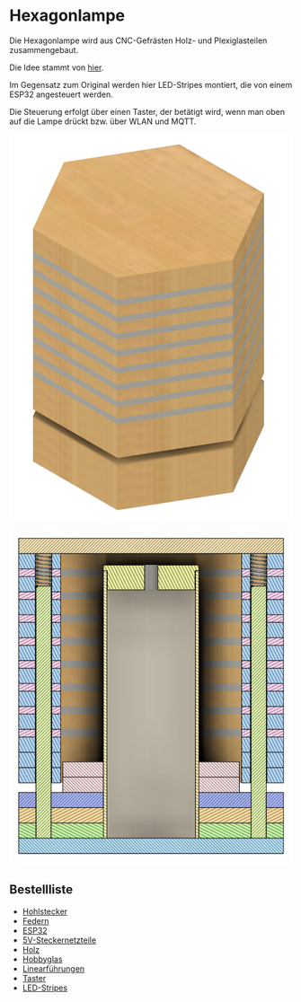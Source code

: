 # Hexagonlampe

Die Hexagonlampe wird aus CNC-Gefrästen Holz- und Plexiglasteilen zusammengebaut.

Die Idee stammt von [hier](https://hackaday.com/2019/02/21/hexagonal-lamp-is-a-stylish-application-of-plywood/).

Im Gegensatz zum Original werden hier LED-Stripes montiert, die von einem ESP32 angesteuert werden.

Die Steuerung erfolgt über einen Taster, der betätigt wird, wenn man oben auf die Lampe drückt bzw. über WLAN und MQTT.

![alt text](https://github.com/ZTL-Space/Hexagonlampe/blob/main/Doc/Lamp.png?raw=true)

![alt text](https://github.com/ZTL-Space/Hexagonlampe/blob/main/Doc/Lamp_Split.png?raw=true)

## Bestellliste
- [Hohlstecker](https://www.amazon.de/dp/B0BY161TY7?psc=1&ref=ppx_yo2ov_dt_b_product_details)
- [Federn](https://www.amazon.de/WPERSUVV-3D-Druckfedern-Druckfedern-Lichtlast-Kompression/dp/B07RGW1D2K/ref=sr_1_17?__mk_de_DE=%C3%85M%C3%85%C5%BD%C3%95%C3%91&crid=OI1H6LCDRIY1&keywords=feder+8mm+durchmesser&qid=1707513983&sprefix=feder+8mm+durchmesser%2Caps%2C184&sr=8-17)
- [ESP32](https://www.amazon.de/AZDelivery-Bluetooth-Internet-Entwicklungsboard-kompatibel/dp/B08BTYCGVV/ref=sr_1_5?__mk_de_DE=%C3%85M%C3%85%C5%BD%C3%95%C3%91&crid=354K0CAFTX0AC&dib=eyJ2IjoiMSJ9.ZSpEMuf5SLFWXNmoHZfHqUs4Bl9y1aIZM7nFURiu-pWORNPzgHgUxZCj0BrtNJTEljJY4mRalseAHx5LwbtuuyzVwMKUpqfTp9COxww0NM7pOxe11NVlunHLEC7y2StF65KzOyG1xJi2yV-t26XukEq85A0ig1ORWvKUn_YVJSS0YpJEugWRsVlZuRH_XdXmF4IZeUpA42PAVfl4Qj_fuZx5XLsb8i5x9llhjsc09Bw.SipSYd1oEKiKyEGyvmM_BI9P-U8aHlT18Rvt1i-B6h4&dib_tag=se&keywords=azdelivery%2Besp32&qid=1708684590&sprefix=azdelivery%2Besp32%2Caps%2C144&sr=8-5&th=1)
- [5V-Steckernetzteile](TBD)
- [Holz](https://www.hornbach.de/p/fixmass-sperrholz-pappel-800x600x8-mm/10258462/)
- [Hobbyglas](https://www.hornbach.de/p/hobbyglas-4x500x1500-mm-glatt-klar/1477889/)
- [Linearführungen](https://www.hornbach.de/p/hobbyglas-4x500x1500-mm-glatt-klar/1477889/)
- [Taster](https://www.amazon.de/VISSQH-Momentane-Druckschalter-Lockless-Armaturenbrett/dp/B08526NQNL/ref=sr_1_10?__mk_de_DE=%C3%85M%C3%85%C5%BD%C3%95%C3%91&crid=25PMAS9U54L3S&dib=eyJ2IjoiMSJ9.dIUzR4h8L2gJyDrpdOOWg_AGw-J-G-id6kOhq5SWqwhs_jrVslzokGlmpSkqSYsK8IctXOSnYRVgSh6KBJH5ADT4mX8FFJW18MLBhL4Dv6ljzZQmaQD2nsRWn9PlBTgcc14c2HlPNG3bkctue-C3AgQHdgSsgBAkFsrmiYu_AwhP7IGrQuoijt5hSGK1v8HOou_evpoITzq_Eo6isBcU2JvowLEFjCHbNOVXqXSnjD7XIRe7uE0fO_A9Ag2SV0OQ4lP8MKj-nq3rAPHpX5yC2e4id1o1m01eHPGqMVwO13A.bShvVn98xzEhO78ptIloolSfCbT8XIZAUdL6SX0grp4&dib_tag=se&keywords=taster&qid=1708684817&sprefix=taster%2Caps%2C185&sr=8-10)
- [LED-Stripes](https://de.aliexpress.com/item/32476317187.html?spm=a2g0n.order_detail.order_detail_item.4.1ffc63681WYnt6&gatewayAdapt=glo2deu)
